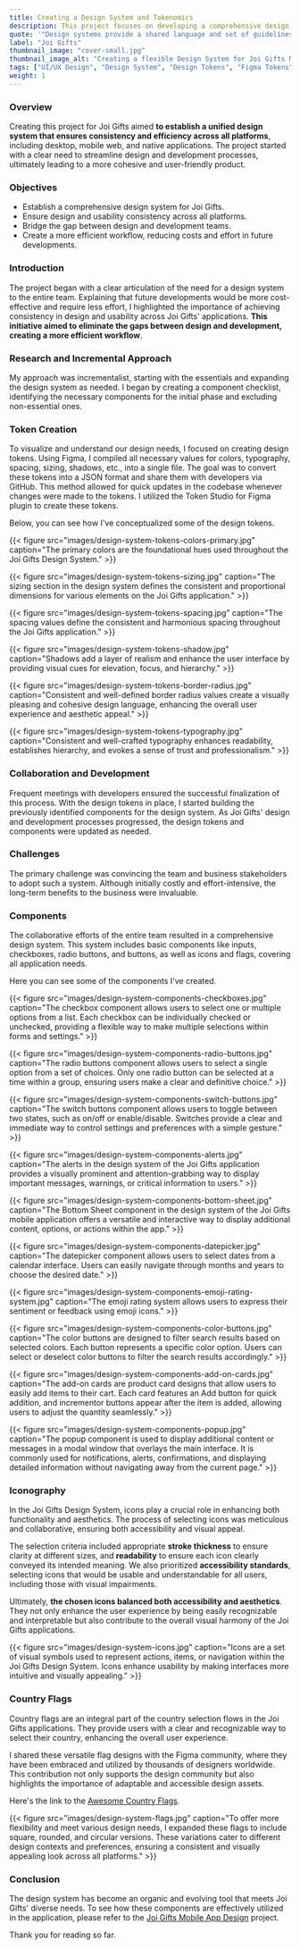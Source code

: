 ```yaml
---
title: Creating a Design System and Tokenomics
description: This project focuses on developing a comprehensive design system for Joi Gifts, aimed at ensuring consistency and enhancing user experience across all platforms.
quote: '"Design systems provide a shared language and set of guidelines that enable teams to work more efficiently and create more cohesive user experiences." - Nathan Curtis'
label: "Joi Gifts"
thumbnail_image: "cover-small.jpg"
thumbnail_image_alt: "Creating a flexible Design System for Joi Gifts Mobile App"
tags: ["UI/UX Design", "Design System", "Design Tokens", "Figma Tokens", "Token Studio for Figma", "Figma Design Tokens", "How to Create Design System With Figma", "Creating a Design System", "Joi Gifts Design System", "Design System Tokens"]
weight: 1
---
```


<!-- {{< figure 
    src="images/cover-large.jpg"
    caption="" >}} -->

### Overview
Creating this project for Joi Gifts aimed **to establish a unified design system that ensures consistency and efficiency across all platforms**, including desktop, mobile web, and native applications. The project started with a clear need to streamline design and development processes, ultimately leading to a more cohesive and user-friendly product.

### Objectives
- Establish a comprehensive design system for Joi Gifts.
- Ensure design and usability consistency across all platforms.
- Bridge the gap between design and development teams.
- Create a more efficient workflow, reducing costs and effort in future developments.

### Introduction
The project began with a clear articulation of the need for a design system to the entire team. Explaining that future developments would be more cost-effective and require less effort, I highlighted the importance of achieving consistency in design and usability across Joi Gifts' applications. **This initiative aimed to eliminate the gaps between design and development, creating a more efficient workflow**.

### Research and Incremental Approach
My approach was incrementalist, starting with the essentials and expanding the design system as needed. I began by creating a component checklist, identifying the necessary components for the initial phase and excluding non-essential ones.

### Token Creation
To visualize and understand our design needs, I focused on creating design tokens. Using Figma, I compiled all necessary values for colors, typography, spacing, sizing, shadows, etc., into a single file. The goal was to convert these tokens into a JSON format and share them with developers via GitHub. This method allowed for quick updates in the codebase whenever changes were made to the tokens. I utilized the Token Studio for Figma plugin to create these tokens.

Below, you can see how I've conceptualized some of the design tokens.

{{< figure 
    src="images/design-system-tokens-colors-primary.jpg"
    caption="The primary colors are the foundational hues used throughout the Joi Gifts Design System." >}}

{{< figure 
    src="images/design-system-tokens-sizing.jpg"
    caption="The sizing section in the design system defines the consistent and proportional dimensions for various elements on the Joi Gifts application." >}}

{{< figure 
    src="images/design-system-tokens-spacing.jpg"
    caption="The spacing values define the consistent and harmonious spacing throughout the Joi Gifts application." >}}

{{< figure 
    src="images/design-system-tokens-shadow.jpg"
    caption="Shadows add a layer of realism and enhance the user interface by providing visual cues for elevation, focus, and hierarchy." >}}

{{< figure 
    src="images/design-system-tokens-border-radius.jpg"
    caption="Consistent and well-defined border radius values create a visually pleasing and cohesive design language, enhancing the overall user experience and aesthetic appeal." >}}

{{< figure 
    src="images/design-system-tokens-typography.jpg"
    caption="Consistent and well-crafted typography enhances readability, establishes hierarchy, and evokes a sense of trust and professionalism." >}}

### Collaboration and Development
Frequent meetings with developers ensured the successful finalization of this process. With the design tokens in place, I started building the previously identified components for the design system. As Joi Gifts' design and development processes progressed, the design tokens and components were updated as needed.

### Challenges
The primary challenge was convincing the team and business stakeholders to adopt such a system. Although initially costly and effort-intensive, the long-term benefits to the business were invaluable.

### Components
The collaborative efforts of the entire team resulted in a comprehensive design system. This system includes basic components like inputs, checkboxes, radio buttons, and buttons, as well as icons and flags, covering all application needs.

Here you can see some of the components I've created.

{{< figure 
    src="images/design-system-components-checkboxes.jpg"
    caption="The checkbox component allows users to select one or multiple options from a list. Each checkbox can be individually checked or unchecked, providing a flexible way to make multiple selections within forms and settings." >}}

{{< figure 
    src="images/design-system-components-radio-buttons.jpg"
    caption="The radio buttons component allows users to select a single option from a set of choices. Only one radio button can be selected at a time within a group, ensuring users make a clear and definitive choice." >}}

{{< figure 
    src="images/design-system-components-switch-buttons.jpg"
    caption="The switch buttons component allows users to toggle between two states, such as on/off or enable/disable. Switches provide a clear and immediate way to control settings and preferences with a simple gesture." >}}

{{< figure 
    src="images/design-system-components-alerts.jpg"
    caption="The alerts in the design system of the Joi Gifts application provides a visually prominent and attention-grabbing way to display important messages, warnings, or critical information to users." >}}

{{< figure 
    src="images/design-system-components-bottom-sheet.jpg"
    caption="The Bottom Sheet component in the design system of the Joi Gifts mobile application offers a versatile and interactive way to display additional content, options, or actions within the app." >}}

{{< figure 
    src="images/design-system-components-datepicker.jpg"
    caption="The datepicker component allows users to select dates from a calendar interface. Users can easily navigate through months and years to choose the desired date." >}}

{{< figure 
    src="images/design-system-components-emoji-rating-system.jpg"
    caption="The emoji rating system allows users to express their sentiment or feedback using emoji icons." >}}

{{< figure 
    src="images/design-system-components-color-buttons.jpg"
    caption="The color buttons are designed to filter search results based on selected colors. Each button represents a specific color option. Users can select or deselect color buttons to filter the search results accordingly." >}}

{{< figure 
    src="images/design-system-components-add-on-cards.jpg"
    caption="The add-on cards are product card designs that allow users to easily add items to their cart. Each card features an Add button for quick addition, and incrementor buttons appear after the item is added, allowing users to adjust the quantity seamlessly." >}}

{{< figure 
    src="images/design-system-components-popup.jpg"
    caption="The popup component is used to display additional content or messages in a modal window that overlays the main interface. It is commonly used for notifications, alerts, confirmations, and displaying detailed information without navigating away from the current page." >}}

### Iconography
In the Joi Gifts Design System, icons play a crucial role in enhancing both functionality and aesthetics. The process of selecting icons was meticulous and collaborative, ensuring both accessibility and visual appeal.

The selection criteria included appropriate **stroke thickness** to ensure clarity at different sizes, and **readability** to ensure each icon clearly conveyed its intended meaning. We also prioritized **accessibility standards**, selecting icons that would be usable and understandable for all users, including those with visual impairments.

Ultimately, **the chosen icons balanced both accessibility and aesthetics**. They not only enhance the user experience by being easily recognizable and interpretable but also contribute to the overall visual harmony of the Joi Gifts applications.

{{< figure 
    src="images/design-system-icons.jpg"
    caption="Icons are a set of visual symbols used to represent actions, items, or navigation within the Joi Gifts Design System. Icons enhance usability by making interfaces more intuitive and visually appealing." >}}

### Country Flags
Country flags are an integral part of the country selection flows in the Joi Gifts applications. They provide users with a clear and recognizable way to select their country, enhancing the overall user experience.

I shared these versatile flag designs with the Figma community, where they have been embraced and utilized by thousands of designers worldwide. This contribution not only supports the design community but also highlights the importance of adaptable and accessible design assets.

Here's the link to the [Awesome Country Flags](https://www.figma.com/community/file/1254135052568112498/awesome-country-flags).

{{< figure 
    src="images/design-system-flags.jpg"
    caption="To offer more flexibility and meet various design needs, I expanded these flags to include square, rounded, and circular versions. These variations cater to different design contexts and preferences, ensuring a consistent and visually appealing look across all platforms." >}}

### Conclusion
The design system has become an organic and evolving tool that meets Joi Gifts' diverse needs. To see how these components are effectively utilized in the application, please refer to the [Joi Gifts Mobile App Design](https://www.selfishprimate.com/ui-ux-design/joi-gifts-mobile-app-design/) project.

Thank you for reading so far.